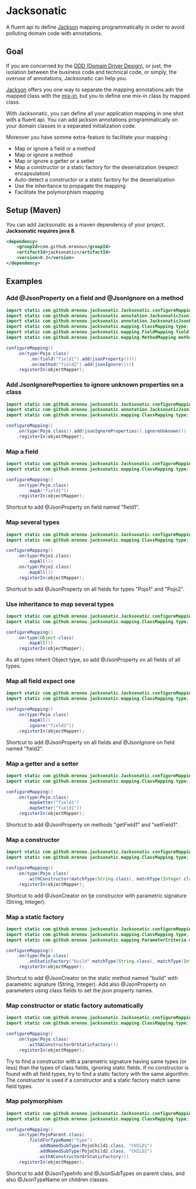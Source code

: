 # Jacksonatic

A fluent api to define [Jackson](https://github.com/FasterXML/jackson) mapping programmatically in order to avoid
polluting domain code with annotations.

## Goal

If you are concerned by the [DDD (Domain Driver Design)](https://en.wikipedia.org/wiki/Domain-driven_design), or just,
the isolation between the business code and technical code, or simply, the overuse of annotations, Jacksonatic can help
you.

[Jackson](https://github.com/FasterXML/jackson) offers you one way to separate the mapping annotations adn the mapped
class with the [mix-in](http://wiki.fasterxml.com/JacksonMixInAnnotations), but you to define one mix-in class by mapped
class.

With Jacksonatic, you can define all your application mapping in one shot with a fluent api. You can add jackson
annotations programmatically on your domain classes in a separated initialization code.

Moreover you have somme extra-feature to facilitate your mapping :
* Map or ignore a field or a method
* Map or ignore a method
* Map or ignore a getter or a setter
* Map a constructor or a static factory for the deserialization (respect encapsulation)
* Auto-detect a constructor or a static factory for the deserialization
* Use the inheritance to propagate the mapping
* Facilitate the polymorphism mapping

## Setup (Maven)

You can add Jacksonatic as a maven dependency of your project. **Jacksonatic requires java 8**.

```xml
<dependency>
    <groupId>com.github.mrenou</groupId>
    <artifactId>jacksonatic</artifactId>
    <version>0.3</version>
</dependency>
```

## Examples

### Add @JsonProperty on a field and @JsonIgnore on a method

```java
import static com.github.mrenou.jacksonatic.Jacksonatic.configureMapping;
import static com.github.mrenou.jacksonatic.annotation.JacksonaticJsonIgnore.jsonIgnore;
import static com.github.mrenou.jacksonatic.annotation.JacksonaticJsonProperty.jsonProperty;
import static com.github.mrenou.jacksonatic.mapping.ClassMapping.type;
import static com.github.mrenou.jacksonatic.mapping.FieldMapping.field;
import static com.github.mrenou.jacksonatic.mapping.MethodMapping.method;

configureMapping()
    .on(type(Pojo.class)
         .on(field("field1").add(jsonProperty())))
         .on(method("field2").add(jsonIgnore())))
    .registerIn(objectMapper);
```

### Add JsonIgnoreProperties to ignore unknown properties on a class

```java
import static com.github.mrenou.jacksonatic.Jacksonatic.configureMapping;
import static com.github.mrenou.jacksonatic.annotation.JacksonaticJsonIgnoreProperties.jsonIgnoreProperties;
import static com.github.mrenou.jacksonatic.mapping.ClassMapping.type;

configureMapping()
    .on(type(Pojo.class)).add(jsonIgnoreProperties().ignoreUnknown())
    .registerIn(objectMapper);
```

### Map a field

```java
import static com.github.mrenou.jacksonatic.Jacksonatic.configureMapping;
import static com.github.mrenou.jacksonatic.mapping.ClassMapping.type;

configureMapping()
    .on(type(Pojo.class)
        .mapA("field1"))
    .registerIn(objectMapper);
```

Shortcut to add @JsonProperty on field named "field1".

### Map several types

```java
import static com.github.mrenou.jacksonatic.Jacksonatic.configureMapping;
import static com.github.mrenou.jacksonatic.mapping.ClassMapping.type;

configureMapping()
    .on(type(Pojo1.class)
        .mapAll())
    .on(type(Pojo2.class)
        .mapAll())
    .registerIn(objectMapper);
```

Shortcut to add @JsonProperty on all fields for types "Pojo1" and "Pojo2".

### Use inheritance to map several types
```java
import static com.github.mrenou.jacksonatic.Jacksonatic.configureMapping;
import static com.github.mrenou.jacksonatic.mapping.ClassMapping.type;

configureMapping()
    .on(type(Object.class)
        .mapAll())
    .registerIn(objectMapper);
```

As all types inherit Object type, so add @JsonProperty on all fields of all types.

### Map all field expect one

```java
import static com.github.mrenou.jacksonatic.Jacksonatic.configureMapping;
import static com.github.mrenou.jacksonatic.mapping.ClassMapping.type;

configureMapping()
    .on(type(Pojo.class)
        .mapAll()
        .ignore("field2"))
    .registerIn(objectMapper);
```

Shortcut to add @JsonProperty on all fields and @JsonIgnore on field named "field2".

### Map a getter and a setter

```java
import static com.github.mrenou.jacksonatic.Jacksonatic.configureMapping;
import static com.github.mrenou.jacksonatic.mapping.ClassMapping.type;

configureMapping()
    .on(type(Pojo.class)
        .mapGetter("field1")
        .mapSetter("field1"))
    .registerIn(objectMapper);
```

Shortcut to add @JsonProperty on methods "getField1" and "setField1".

### Map a constructor

```java
import static com.github.mrenou.jacksonatic.Jacksonatic.configureMapping;
import static com.github.mrenou.jacksonatic.mapping.ClassMapping.type;

configureMapping()
    .on(type(Pojo.class)
        .withConstructor(matchType(String.class), matchType(Integer.class)))
    .registerIn(objectMapper);
```

Shortcut to add @JsonCreator on tje constructor with parametric signature (String, Integer).

### Map a static factory

```java
import static com.github.mrenou.jacksonatic.Jacksonatic.configureMapping;
import static com.github.mrenou.jacksonatic.mapping.ClassMapping.type;
import static com.github.mrenou.jacksonatic.mapping.ParameterCriteria.matchType;

configureMapping()
    .on(type(Pojo.class)
        .onStaticFactory("build" matchType(String.class), matchType(Integer.class)))
    .registerIn(objectMapper);
```

Shortcut to add @JsonCreator on the static method named "build" with parametric signature (String, Integer). Add also
@JsonProperty on parameters using class fields to set the json property names.

### Map constructor or static factory automatically
```java
import static com.github.mrenou.jacksonatic.Jacksonatic.configureMapping;
import static com.github.mrenou.jacksonatic.mapping.ClassMapping.type;

configureMapping()
    .on(type(Pojo.class)
        .withAConstructorOrStaticFactory())
    .registerIn(objectMapper);
```

Try to find a constructor with a parametric signature having same types (or less) than the types of class fields,
ignoring static fields. If no constructor is found with all field types, try to find a static factory with the same
algorithm. The constructor is used if a constructor and a static factory match same field types.

### Map polymorphism
```java
import static com.github.mrenou.jacksonatic.Jacksonatic.configureMapping;
import static com.github.mrenou.jacksonatic.mapping.ClassMapping.type;

configureMapping()
    .on(type(PojoParent.class)
        .fieldForTypeName("type")
            .addNamedSubType(PojoChild1.class, "CHILD1")
            .addNamedSubType(PojoChild2.class, "CHILD2")
            .withAConstructorOrStaticFactory())
    .registerIn(objectMapper);
```

Shortcut to add @JsonTypeInfo and @JsonSubTypes on parent class, and also @JsonTypeName on children classes.


